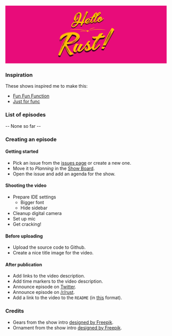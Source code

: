  ![Hello Rust Show logo](hello-rust.png)

### Inspiration

These shows inspired me to make this:

* [Fun Fun Function](https://www.youtube.com/channel/UCO1cgjhGzsSYb1rsB4bFe4Q)
* [Just for func](https://github.com/campoy/justforfunc)

### List of episodes

-- None so far --

### Creating an episode

#### Getting started

* Pick an issue from the [issues page](https://github.com/hello-rust/show/issues) or create a new one.
* Move it to *Planning* in the [Show Board](https://github.com/hello-rust/show/projects/3).
* Open the issue and add an agenda for the show.

#### Shooting the video

* Prepare IDE settings
  - Bigger font
  - Hide sidebar
* Cleanup digital camera
* Set up mic
* Get cracking!

#### Before uploading

* Upload the source code to Github.
* Create a nice title image for the video.

#### After publication

* Add links to the video description.
* Add time markers to the video description.
* Announce episode on [Twitter](https://twitter.com/matthiasendler).
* Announce episode on [/r/rust](https://www.reddit.com/r/rust/).
* Add a link to the video to the `README` (in [this](https://github.com/campoy/justforfunc) format).

### Credits

* Gears from the show intro [designed by Freepik](http://www.freepik.com).
* Ornament from the show intro [designed by Freepik](http://www.freepik.com).
